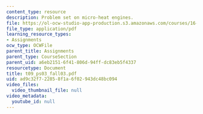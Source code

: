 ```yaml
---
content_type: resource
description: Problem set on micro-heat engines.
file: https://ol-ocw-studio-app-production.s3.amazonaws.com/courses/16-01-unified-engineering-i-ii-iii-iv-fall-2005-spring-2006/ad9c32f722858f1a6f02943dc48bc094_t09_ps03_fall03.pdf
file_type: application/pdf
learning_resource_types:
- Assignments
ocw_type: OCWFile
parent_title: Assignments
parent_type: CourseSection
parent_uid: a6eb2151-6f41-806d-94ff-dc83eb5f4337
resourcetype: Document
title: t09_ps03_fall03.pdf
uid: ad9c32f7-2285-8f1a-6f02-943dc48bc094
video_files:
  video_thumbnail_file: null
video_metadata:
  youtube_id: null
---
```

